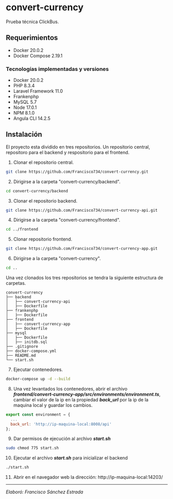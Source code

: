 # convert-currency

Prueba técnica ClickBus.

## Requerimientos
- Docker 20.0.2
- Docker Compose 2.19.1

### Tecnologías implementadas y versiones
- Docker 20.0.2
- PHP 8.3.4
- Laravel Framework 11.0
- Frankenphp
- MySQL 5.7
- Node 17.0.1
- NPM 8.1.0
- Angula CLI 14.2.5

## Instalación

El proyecto esta dividido en tres repositorios. Un repositorio central, repositoro para el backend y respositorio para el frontend.

1. Clonar el repositorio central.

```bash
git clone https://github.com/Francisco734/convert-currency.git
```

2. Dirigirse a la carpeta "convert-currency/backend".

```bash
cd convert-currency/backend
```

3. Clonar el repositorio backend.

```bash
git clone https://github.com/Francisco734/convert-currency-api.git
```

4. Dirigirse a la carpeta "convert-currency/frontend".

```bash
cd ../frontend
```

5. Clonar repositorio frontend.

```bash
git clone https://github.com/Francisco734/convert-currency-app.git
```

6. Dirigirse a la carpeta "convert-currency".

```bash
cd ..
```

Una vez clonados los tres repositorios se tendra la siguiente estructura de carpetas.

```
convert-currency
├── backend
│   ├── convert-currency-api
│   ├── Dockerfile
├── frankenphp
│   ├── Dockerfile
├── frontend
│   ├── convert-currency-app
│   ├── Dockerfile
├── mysql
│   ├── Dockerfile
│   ├── initdb.sql
├── .gitignore
├── docker-compose.yml
├── README.md
└── start.sh
```

7. Ejecutar contenedores.

```bash
docker-compose up -d --build
```

8. Una vez levantados los contenedores, abrir el archivo _**frontend/convert-currency-app/src/environments/environment.ts**_, cambiar el valor de la ip en la propiedad _**back_url**_ por la ip de la maquina local y guardar los cambios.
```javascript
export const environment = {
  ...
  back_url: 'http://ip-maquina-local:8008/api'
};
```


9. Dar permisos de ejecución al archivo _**start.sh**_
```bash
sudo chmod 775 start.sh
```

10. Ejecutar el archivo _**start.sh**_ para inicializar el backend
```bash
./start.sh
```

11. Abrir en el navegador web la dirección: http://ip-maquina-local:14203/

---
 *Elaboró: Francisco Sánchez Estrada*
